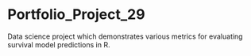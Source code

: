 # Portfolio_Project_29
Data science project which demonstrates various metrics for evaluating survival model predictions in R.
